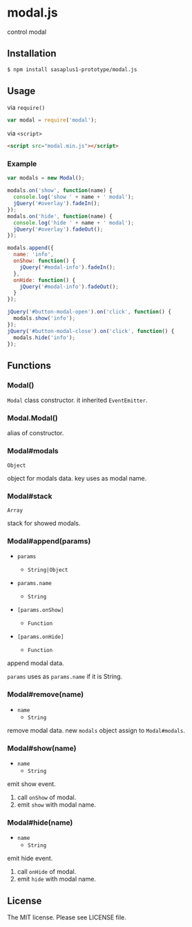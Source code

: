 # modal.js

control modal

## Installation

```sh
$ npm install sasaplus1-prototype/modal.js
```

## Usage

via `require()`

```js
var modal = require('modal');
```

via `<script>`

```html
<script src="modal.min.js"></script>
```

### Example

```js
var modals = new Modal();

modals.on('show', function(name) {
  console.log('show ' + name + ' modal');
  jQuery('#overlay').fadeIn();
});
modals.on('hide', function(name) {
  console.log('hide ' + name + ' modal');
  jQuery('#overlay').fadeOut();
});

modals.append({
  name: 'info',
  onShow: function() {
    jQuery('#modal-info').fadeIn();
  },
  onHide: function() {
    jQuery('#modal-info').fadeOut();
  }
});

jQuery('#button-modal-open').on('click', function() {
  modals.show('info');
});
jQuery('#button-modal-close').on('click', function() {
  modals.hide('info');
});
```

## Functions

### Modal()

`Modal` class constructor. it inherited `EventEmitter`.

### Modal.Modal()

alias of constructor.

### Modal#modals

`Object`

object for modals data. key uses as modal name.

### Modal#stack

`Array`

stack for showed modals.

### Modal#append(params)

- `params`
  - `String|Object`

- `params.name`
  - `String`
- `[params.onShow]`
  - `Function`
- `[params.onHide]`
  - `Function`

append modal data.

`params` uses as `params.name` if it is String.

### Modal#remove(name)

- `name`
  - `String`

remove modal data. new `modals` object assign to `Modal#modals`.

### Modal#show(name)

- `name`
  - `String`

emit show event.

1. call `onShow` of modal.
2. emit `show` with modal name.

### Modal#hide(name)

- `name`
  - `String`

emit hide event.

1. call `onHide` of modal.
2. emit `hide` with modal name.

## License

The MIT license. Please see LICENSE file.
